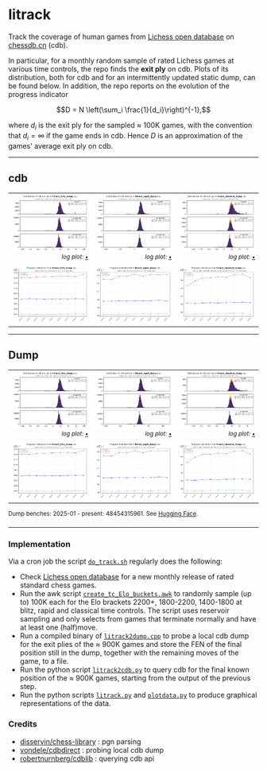 # litrack

Track the coverage of human games from
[Lichess open database](https://database.lichess.org)
on [chessdb.cn](https://chessdb.cn/queryc_en/) (cdb).

In particular, for a monthly random sample of rated Lichess games at various
time controls, the repo finds the **exit ply** on cdb. Plots of its
distribution, both for cdb and for an intermittently updated static dump,
can be found below. In addition, the repo reports on the evolution of the
progress indicator
```math
D = N \left(\sum_i \frac{1}{d_i}\right)^{-1},
```
where $d_i$ is the exit ply for the sampled $\approx$ 100K games,
with the convention that $d_i = \infty$ if the game ends in cdb.
Hence $D$ is an approximation of the games' average exit ply on cdb.

---

## cdb

<table>
  <tr>
    <td align="center">
      <img src="images/litrack_blitz_cdb.png?raw=true" width="100%">
      <div align="right">
        <sup><i>log plot: <a href="images/litrack_blitz_cdb_log.png?raw=true">&bull;</a></i></sup>
      </div>
    </td>
    <td align="center">
      <img src="images/litrack_rapid_cdb.png?raw=true" width="100%">
      <div align="right">
        <sup><i>log plot: <a href="images/litrack_rapid_cdb_log.png?raw=true">&bull;</a></i></sup>
      </div>
    </td>
    <td align="center">
      <img src="images/litrack_classical_cdb.png?raw=true" width="100%">
      <div align="right">
        <sup><i>log plot: <a href="images/litrack_classical_cdb_log.png?raw=true">&bull;</a></i></sup>
      </div>
    </td>
  </tr>

  <tr>
    <td align="center"><img src="images/litrack_blitz_cdbtime.png?raw=true" width="100%"></td>
    <td align="center"><img src="images/litrack_rapid_cdbtime.png?raw=true" width="100%"></td>
    <td align="center"><img src="images/litrack_classical_cdbtime.png?raw=true" width="100%"></td>
  </tr>
</table>

---

## Dump

<table>
  <tr>
    <td align="center">
      <img src="images/litrack_blitz_dump.png?raw=true" width="100%">
      <div align="right">
        <sup><i>log plot: <a href="images/litrack_blitz_dump_log.png?raw=true">&bull;</a></i></sup>
      </div>
    </td>
    <td align="center">
      <img src="images/litrack_rapid_dump.png?raw=true" width="100%">
      <div align="right">
        <sup><i>log plot: <a href="images/litrack_rapid_dump_log.png?raw=true">&bull;</a></i></sup>
      </div>
    </td>
    <td align="center">
      <img src="images/litrack_classical_dump.png?raw=true" width="100%">
      <div align="right">
        <sup><i>log plot: <a href="images/litrack_classical_dump_log.png?raw=true">&bull;</a></i></sup>
      </div>
    </td>
  </tr>

  <tr>
    <td align="center"><img src="images/litrack_blitz_dumptime.png?raw=true" width="100%"></td>
    <td align="center"><img src="images/litrack_rapid_dumptime.png?raw=true" width="100%"></td>
    <td align="center"><img src="images/litrack_classical_dumptime.png?raw=true" width="100%"></td>
  </tr>
</table>

<sup>
Dump benches: 2025-01 - present: 48454315961.
See <a href="https://huggingface.co/datasets/robertnurnberg/chessdbcn">
Hugging Face</a>.
</sup>

---

### Implementation

Via a cron job the script [`do_track.sh`](do_track.sh) regularly does the
following:

* Check [Lichess open database](https://database.lichess.org) for a new monthly
  release of rated standard chess games.
* Run the awk script [`create_tc_Elo_buckets.awk`](create_tc_Elo_buckets.awk)
  to randomly sample (up to) 100K each for the Elo brackets 2200+, 1800-2200,
  1400-1800 at blitz, rapid and classical time controls. The script uses
  reservoir sampling and only selects from games that terminate normally and
  have at least one (half)move.
* Run a compiled binary of [`litrack2dump.cpp`](litrack2dump.cpp) to
  probe a local cdb dump for the exit plies of the $\approx$ 900K games and
  store the FEN of the final position still in the dump, together with the
  remaining moves of the game, to a file.
* Run the python script [`litrack2cdb.py`](litrack2cdb.py) to
  query cdb for the final known position of the $\approx$ 900K games, starting
  from the output of the previous step.
* Run the python scripts [`litrack.py`](litrack.py) and
  [`plotdata.py`](plotdata.py) to produce graphical representations of the
  data.

### Credits

* [disservin/chess-library](https://github.com/Disservin/chess-library) : pgn parsing
* [vondele/cdbdirect](https://github.com/vondele/cdbdirect) : probing local cdb dump
* [robertnurnberg/cdblib](https://github.com/robertnurnberg/cdblib) : querying cdb api
